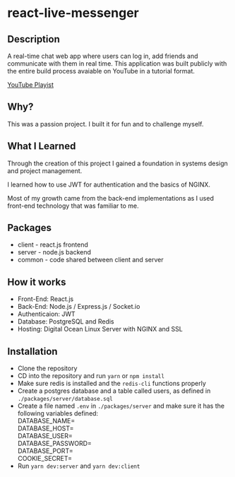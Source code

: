 # react-live-messenger
## Description
A real-time chat web app where users can log in, add friends and communicate with them in real time.
This application was built publicly with the entire build process avaiable on YouTube in a tutorial format.

[YouTube Playist](https://www.youtube.com/playlist?list=PLBieMfwfePY-PPxTYmYZteqYpC_D7W1JT)

## Why?
This was a passion project. I built it for fun and to challenge myself.

## What I Learned
Through the creation of this project I gained a foundation in systems design and project management.

I learned how to use JWT for authentication and the basics of NGINX. 

Most of my growth came from the back-end implementations as I used front-end technology that was familiar to me. 

## Packages
- client - react.js frontend
- server - node.js backend
- common - code shared between client and server

## How it works
* Front-End: React.js
* Back-End: Node.js / Express.js / Socket.io
* Authenticaion: JWT
* Database: PostgreSQL and Redis
* Hosting: Digital Ocean Linux Server with NGINX and SSL

## Installation
* Clone the repository
* CD into the repository and run ```yarn``` or ```npm install```
* Make sure redis is installed and the ```redis-cli``` functions properly
* Create a postgres database and a table called users, as defined in ```./packages/server/database.sql```
* Create a file named ```.env``` in ```./packages/server``` and make sure it has the following variables defined:
<br/>DATABASE_NAME=
<br/>DATABASE_HOST=
<br/>DATABASE_USER=
<br/>DATABASE_PASSWORD=
<br/>DATABASE_PORT=
<br/>COOKIE_SECRET=
* Run ```yarn dev:server``` and ```yarn dev:client```
